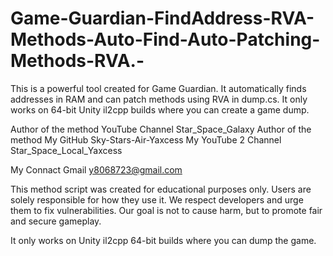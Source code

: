 # Game-Guardian-FindAddress-RVA-Methods-Auto-Find-Auto-Patching-Methods-RVA.-
This is a powerful tool created for Game Guardian. It automatically finds addresses in RAM and can patch methods using RVA in dump.cs. It only works on 64-bit Unity il2cpp builds where you can create a game dump.

Author of the method YouTube Channel Star_Space_Galaxy Author of the method My GitHub Sky-Stars-Air-Yaxcess My YouTube 2 Channel Star_Space_Local_Yaxcess

My Connact Gmail y8068723@gmail.com

This method script was created for educational purposes only. Users are solely responsible for how they use it. We respect developers and urge them to fix vulnerabilities. Our goal is not to cause harm, but to promote fair and secure gameplay.

It only works on Unity il2cpp 64-bit builds where you can dump the game.
